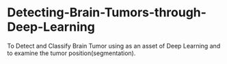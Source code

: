 # Detecting-Brain-Tumors-through-Deep-Learning
To Detect and Classify Brain Tumor using as an asset of Deep Learning and to examine the tumor position(segmentation).
